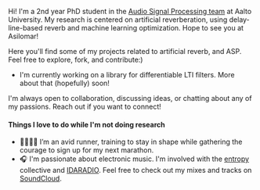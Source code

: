 Hi! I'm a 2nd year PhD student in the [Audio Signal Processing team](https://www.aalto.fi/en/department-of-signal-processing-and-acoustics) at Aalto University. My research is centered on artificial reverberation, using delay-line-based reverb and machine learning optimization. Hope to see you at Asilomar!

Here you'll find some of my projects related to artificial reverb, and ASP. Feel free to explore, fork, and contribute:)
- I'm currently working on a library for differentiable LTI filters. More about that (hopefully) soon! 

I'm always open to collaboration, discussing ideas, or chatting about any of my passions. Reach out if you want to connect! 


#### Things I love to do while I'm not doing research

- 🏃🏼‍♀️‍➡️ I’m an avid runner, training to stay in shape while gathering the courage to sign up for my next marathon.
- 🎧 I'm passionate about electronic music. I'm involved with the [entropy](https://entropy.fi) collective and [IDARADIO](https://idaidaida.net). Feel free to check out my mixes and tracks on [SoundCloud](https://soundcloud.com/jiaozifan).
